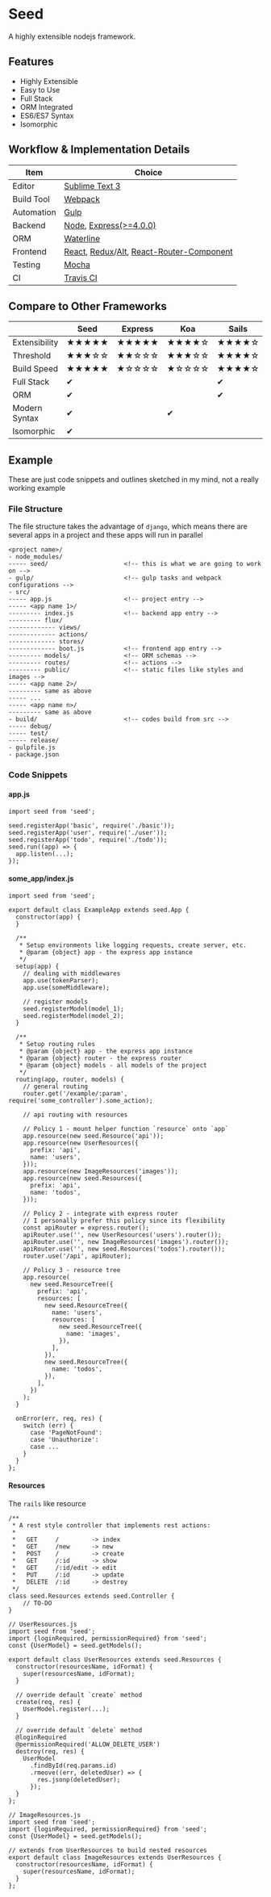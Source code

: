 # Seed

A highly extensible nodejs framework.

## Features

- Highly Extensible
- Easy to Use
- Full Stack
- ORM Integrated
- ES6/ES7 Syntax
- Isomorphic

## Workflow & Implementation Details

| Item       | Choice |
|------------|--------|
| Editor     | [Sublime Text 3](http://www.sublimetext.com/3) |
| Build Tool | [Webpack](https://github.com/webpack/webpack) |
| Automation | [Gulp](https://github.com/gulpjs/gulp) |
| Backend    | [Node](https://nodejs.org/en/), [Express(>=4.0.0)](http://expressjs.com/) |
| ORM        | [Waterline](https://github.com/balderdashy/waterline) |
| Frontend   | [React](https://facebook.github.io/react/), [Redux](https://github.com/rackt/redux)/[Alt](http://alt.js.org/), [React-Router-Component](https://github.com/STRML/react-router-component) |
| Testing    | [Mocha](https://mochajs.org/) |
| CI         | [Travis CI](https://travis-ci.org/) |

## Compare to Other Frameworks

|               | Seed   | Express | Koa    | Sails  | Hapi   |
| ------------- | ------ | ------- | ------ | ------ | ------ |
| Extensibility | ★★★★★ | ★★★★★ | ★★★★☆ | ★★★★☆ | ★★★★☆ |
| Threshold     | ★★★☆☆ | ★★☆☆☆ | ★★★☆☆ | ★★★★☆ | ★★☆☆☆ |
| Build Speed   | ★★★★★ | ★☆☆☆☆ | ★☆☆☆☆ | ★★★★☆ | ★☆☆☆☆ |
| Full Stack    | ✔      |         |        | ✔      |        |
| ORM           | ✔      |         |        | ✔      |        |
| Modern Syntax | ✔      |         | ✔      |        |        |
| Isomorphic    | ✔      |         |        |        |        |

## Example

These are just code snippets and outlines sketched in my mind, not a really working example

### File Structure

The file structure takes the advantage of `django`, which means there are several apps in a project and these apps will run in parallel

```
<project name>/
- node_modules/
----- seed/                     <!-- this is what we are going to work on -->
- gulp/                         <!-- gulp tasks and webpack configurations -->
- src/
----- app.js                    <!-- project entry -->
----- <app name 1>/
--------- index.js              <!-- backend app entry -->
--------- flux/
------------- views/
------------- actions/
------------- stores/
------------- boot.js           <!-- frontend app entry -->
--------- models/               <!-- ORM schemas -->
--------- routes/               <!-- actions -->
--------- public/               <!-- static files like styles and images -->
----- <app name 2>/
--------- same as above
----- ...
----- <app name n>/
--------- same as above
- build/                        <!-- codes build from src -->
----- debug/
----- test/
----- release/
- gulpfile.js
- package.json
```

### Code Snippets

#### app.js

```
import seed from 'seed';

seed.registerApp('basic', require('./basic'));
seed.registerApp('user', require('./user'));
seed.registerApp('todo', require('./todo'));
seed.run((app) => {
  app.listen(...);
});
```

#### some_app/index.js

```
import seed from 'seed';

export default class ExampleApp extends seed.App {
  constructor(app) {
  }

  /**
   * Setup environments like logging requests, create server, etc.
   * @param {object} app - the express app instance
   */
  setup(app) {
    // dealing with middlewares
    app.use(tokenParser);
    app.use(someMiddleware);

    // register models
    seed.registerModel(model_1);
    seed.registerModel(model_2);
  }

  /**
   * Setup routing rules
   * @param {object} app - the express app instance
   * @param {object} router - the express router
   * @param {object} models - all models of the project
   */
  routing(app, router, models) {
    // general routing
    router.get('/example/:param', require('some_controller').some_action);

    // api routing with resources

    // Policy 1 - mount helper function `resource` onto `app`
    app.resource(new seed.Resource('api'));
    app.resource(new UserResources({
      prefix: 'api',
      name: 'users',
    }));
    app.resource(new ImageResources('images'));
    app.resource(new seed.Resources({
      prefix: 'api',
      name: 'todos',
    }));

    // Policy 2 - integrate with express router
    // I personally prefer this policy since its flexibility
    const apiRouter = express.router();
    apiRouter.use('', new UserResources('users').router());
    apiRouter.use('', new ImageResources('images').router());
    apiRouter.use('', new seed.Resources('todos').router());
    router.use('/api', apiRouter);

    // Policy 3 - resource tree
    app.resource(
      new seed.ResourceTree({
        prefix: 'api',
        resources: [
          new seed.ResourceTree({
            name: 'users',
            resources: [
              new seed.ResourceTree({
                name: 'images',
              }),
            ],
          }),
          new seed.ResourceTree({
            name: 'todos',
          }),
        ],
      })
    );
  }
  
  onError(err, req, res) {
    switch (err) {
      case 'PageNotFound':
      case 'Unauthorize':
      case ...
    }
  }
};
```

#### Resources

The `rails` like resource

```
/**
 * A rest style controller that implements rest actions:
 *
 *   GET     /         -> index
 *   GET     /new      -> new
 *   POST    /         -> create
 *   GET     /:id      -> show
 *   GET     /:id/edit -> edit
 *   PUT     /:id      -> update
 *   DELETE  /:id      -> destroy
 */
class seed.Resources extends seed.Controller {
    // TO-DO
}
```

```
// UserResources.js
import seed from 'seed';
import {loginRequired, permissionRequired} from 'seed';
const {UserModel} = seed.getModels();

export default class UserResources extends seed.Resources {
  constructor(resourcesName, idFormat) {
    super(resourcesName, idFormat);
  }

  // override default `create` method
  create(req, res) {
    UserModel.register(...);
  }

  // override default `delete` method
  @loginRequired
  @permissionRequired('ALLOW_DELETE_USER')
  destroy(req, res) {
    UserModel
      .findById(req.params.id)
      .rmeove((err, deletedUser) => {
        res.jsonp(deletedUser);
      });
  }
};
```

```
// ImageResources.js
import seed from 'seed';
import {loginRequired, permissionRequired} from 'seed';
const {UserModel} = seed.getModels();

// extends from UserResources to build nested resources
export default class ImageResources extends UserResources {
  constructor(resourcesName, idFormat) {
    super(resourcesName, idFormat);
  }
};
```